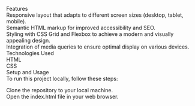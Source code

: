 Features<br>
Responsive layout that adapts to different screen sizes (desktop, tablet, mobile).<br>
Semantic HTML markup for improved accessibility and SEO.<br>
Styling with CSS Grid and Flexbox to achieve a modern and visually appealing design.<br>
Integration of media queries to ensure optimal display on various devices.<br>
Technologies Used<br>
HTML<br>
CSS<br>
Setup and Usage<br>
To run this project locally, follow these steps:<br>

Clone the repository to your local machine.<br>
Open the index.html file in your web browser.<br>
